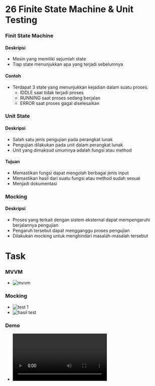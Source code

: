 # 26 Finite State Machine & Unit Testing

### Finit State Machine
#### Deskripsi
* Mesin yang memiliki sejumlah state
* Tiap state menunjukkan apa yang terjadi sebelumnya

#### Contoh
* Terdapat 3 state yang menunjukkan kejadian dalam suatu proses.
    - IDDLE saat tidak terjadi proses
    - RUNNING saat proses sedang berjalan
    - ERROR saat proses gagal diselesaikan

### Unit State
#### Deskripsi
* Salah satu jenis pengujian pada perangkat lunak
* Pengujian dilakukan pada unit dalam perangkat lunak
* Unit yang dimaksud umumnya adalah fungsi atau method

#### Tujuan
* Memastikan fungsi dapat mengolah berbagai jenis input
* Memastikan hasil dari suatu fungsi atau method sudah sesuai
* Menjadi dokumentasi

### Mocking
#### Deskripsi
* Proses yang terkait dengan sistem eksternal dapat mempengaruhi berjalannya pengujian
* Pengaruh tersebut dapat mengganggu proses pengujian
* Dilakukan mocking untuk menghindari masalah-masalah tersebut

# Task

### MVVM
* ![mvvm](https://user-images.githubusercontent.com/76719135/164625818-0ee87270-1304-41d5-b966-eae482dcc438.PNG)

### Mocking
* ![test 1](https://user-images.githubusercontent.com/76719135/164625920-8509a074-02ec-4dcd-be31-0eb50cf25bbd.PNG)
* ![hasil test](https://user-images.githubusercontent.com/76719135/164625938-23a57aa7-5bd9-4cc5-babe-042476bff4d8.PNG)

### Demo
* ![Demo](https://github.com/dhimas-pixel/Flutter_Stephanus-Dhimas-Hulio/blob/main/26_Finite%20State%20Machine%20%26%20Unit%20Testing/Screenshots/Demo.mp4)
